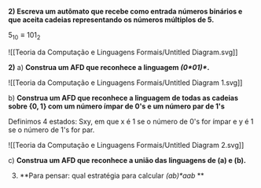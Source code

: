 **2) Escreva um autômato que recebe como entrada números binários e que aceita cadeias representando os números múltiplos de 5.**

$5_{10} \equiv 101_2$

![[Teoria da Computação e Linguagens Formais/Untitled Diagram.svg]]


**2)**
a) **Construa um AFD que reconhece a linguagem *(0\*01)\**.**

![[Teoria da Computação e Linguagens Formais/Untitled Diagram 1.svg]]

b) **Construa um AFD que reconhece a linguagem de todas as cadeias sobre $\{0,1\}$ com um número ímpar de 0's e um número par de 1's**

Definimos 4 estados: Sxy, em que x é 1 se o número de 0's for ímpar e y é 1 se o número de 1's for par.

![[Teoria da Computação e Linguagens Formais/Untitled Diagram 2.svg]]

c) **Construa um AFD que reconhece a união das linguagens de (a) e (b).**



3. **Para pensar: qual estratégia para calcular *(ab)\*aab* **
